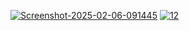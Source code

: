 <a href="https://ibb.co/7dw2sqx4"><img src="https://i.ibb.co/pBtJYS6y/Screenshot-2025-02-06-091445.png" alt="Screenshot-2025-02-06-091445" border="0" /></a>
<a href="https://ibb.co/sJCGQhLz"><img src="https://i.ibb.co/5xkyvdqw/12.png" alt="12" border="0"></a>
